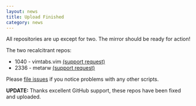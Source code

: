 ```yaml
---
layout: news
title: Upload Finished
category: news
---
```


All repositories are up except for two.  The mirror should
be ready for action!

The two recalcitrant repos:

 * 1040 - vimtabs.vim [(support request)](http://support.github.com/discussions/repos/4546-cant-create-repository)
 * 2336 - metarw [(support request)](http://support.github.com/discussions/repos/4545-cant-push-to-repository)

Please [file issues](http://github.com/vim-scripts/vim-scraper/issues)
if you notice problems with any other scripts.

**UPDATE:** Thanks excellent GitHub support, these repos have been fixed and uploaded.

